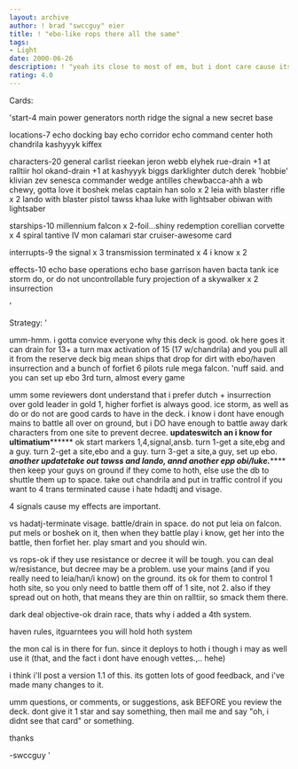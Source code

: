 ```yaml
---
layout: archive
author: ! brad "swccguy" eier
title: ! "ebo-like rops there all the same"
tags:
- Light
date: 2000-06-26
description: ! "yeah its close to most of em, but i dont care cause its an awesome deck that wins alot"
rating: 4.0
---
```

Cards: 

'start-4
main power generators
north ridge
the signal
a new secret base

locations-7
echo docking bay
echo corridor
echo command center
hoth
chandrila
kashyyyk
kiffex

characters-20
general carlist rieekan
jeron webb
elyhek rue-drain +1 at ralltiir
hol okand-drain +1 at kashyyyk
biggs darklighter
dutch
derek 'hobbie' klivian
zev senesca
commander wedge antilles
chewbacca-ahh a wb chewy, gotta love it
boshek
melas
captain han solo x 2
leia with blaster rifle x 2
lando with blaster pistol
tawss khaa
luke with lightsaber
obiwan with lightsaber

starships-10
millennium falcon x 2-foil...shiny
redemption
corellian corvette x 4
spiral
tantive IV
mon calamari star cruiser-awesome card

interrupts-9
the signal x 3
transmission terminated x 4
i know x 2

effects-10
echo base operations
echo base garrison
haven
bacta tank
ice storm
do, or do not
uncontrollable fury
projection of a skywalker x 2
insurrection


'

Strategy: '

umm-hmm. i gotta convice everyone why this deck is good. ok here goes
it can drain for 13+ a turn
max activation of 15 (17 w/chandrila) and you pull all it from the reserve deck
big mean ships that drop for dirt with ebo/haven
insurrection and a bunch of forfiet 6 pilots rule
mega falcon. 'nuff said.
and you can set up ebo 3rd turn, almost every game


umm some reviewers dont understand that i prefer dutch + insurrection over gold leader in gold 1, higher forfiet is always good.
ice storm, as well as do or do not are good cards to have in the deck. i know i dont have enough mains to battle all over on ground, but i DO have enough to battle away dark characters from one site to prevent decree.
****updateswitch an i know for ultimatium**********
ok start markers 1,4,signal,ansb.
turn 1-get a site,ebg and a guy.
turn 2-get a site,ebo and a guy.
turn 3-get a site,a guy, set up ebo.
*****another updatetake out tawss and lando, annd another epp obi/luke.*********
then keep your guys on ground if they come to hoth, else use the db to shuttle them up to space.
take out chandrila and put in traffic control if you want to
4 trans terminated cause i hate hdadtj and visage.

4 signals cause my effects are important.

vs hadatj-terminate visage. battle/drain in space.
do not put leia on falcon. put mels or boshek on it, then when they battle play i know, get her into the battle, then forfiet her. play smart and you should win.

vs rops-ok if they use resistance or decree it will be tough. you can deal w/resistance, but decree may be a problem. use your mains (and if you really need to leia/han/i know) on the ground.
its ok for them to control 1 hoth site, so you only need to battle them off of 1 site, not 2.
also if they spread out on hoth, that means they are thin on ralltiir, so smack them there.

dark deal objective-ok drain race, thats why i added a 4th system.

haven rules, itguarntees you will hold hoth system

the mon cal is in there for fun. since it deploys to hoth i though i may as well use it (that, and the fact i dont have enough vettes.,.. hehe)

i think i'll post a version 1.1 of this. its gotten lots of good feedback, and i've made many changes to it.


umm questions, or comments, or suggestions, ask BEFORE you review the deck. dont give it 1 star and say something, then mail me and say "oh, i didnt see that card" or something.

thanks

-swccguy
'